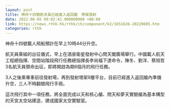 ```yaml
---
layout: post
title: 神舟十四號航天員已經進入返回艙　等候發射
date: 2022-06-05 09:02:41.000000000 +08:00
link: https://news.rthk.hk/rthk/ch/component/k2/1651626-20220605.htm
categories: rthk
---
```


神舟十四號載人飛船預計在早上10時44分升空。

航天員乘組的出征儀式，早上在酒泉衛星發射中心問天閣廣場舉行。中國載人航天工程總指揮、空間站階段飛行任務總指揮長李尚福下達命令，陳冬、劉洋、蔡旭哲3名航天員領命出征，即將開啟為期6個月的飛行任務。

3人之後乘專車前往發射場，再到發射塔架9層平台，目前已經進入返回艙內準備升空，三人不時翻閱飛行手冊。

這次飛行其中一項任務，將全面完成以天和核心艙、問天和夢天實驗艙為基本構型的天宮太空站建造，建成國家太空實驗室。
